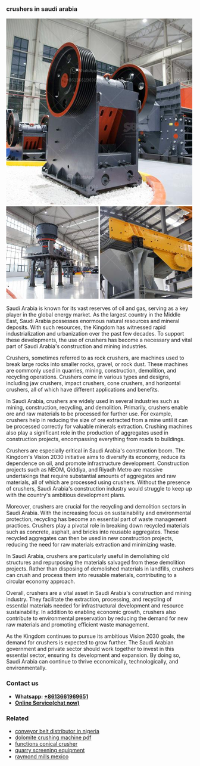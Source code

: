 <h3>crushers in saudi arabia</h3><img src='1704791487.jpg' alt=''><p>Saudi Arabia is known for its vast reserves of oil and gas, serving as a key player in the global energy market. As the largest country in the Middle East, Saudi Arabia possesses enormous natural resources and mineral deposits. With such resources, the Kingdom has witnessed rapid industrialization and urbanization over the past few decades. To support these developments, the use of crushers has become a necessary and vital part of Saudi Arabia's construction and mining industries.</p><p>Crushers, sometimes referred to as rock crushers, are machines used to break large rocks into smaller rocks, gravel, or rock dust. These machines are commonly used in quarries, mining, construction, demolition, and recycling operations. Crushers come in various types and designs, including jaw crushers, impact crushers, cone crushers, and horizontal crushers, all of which have different applications and benefits.</p><p>In Saudi Arabia, crushers are widely used in several industries such as mining, construction, recycling, and demolition. Primarily, crushers enable ore and raw materials to be processed for further use. For example, crushers help in reducing the size of ore extracted from a mine until it can be processed correctly for valuable minerals extraction. Crushing machines also play a significant role in the production of aggregates used in construction projects, encompassing everything from roads to buildings.</p><p>Crushers are especially critical in Saudi Arabia's construction boom. The Kingdom's Vision 2030 initiative aims to diversify its economy, reduce its dependence on oil, and promote infrastructure development. Construction projects such as NEOM, Qiddiya, and Riyadh Metro are massive undertakings that require substantial amounts of aggregates and raw materials, all of which are processed using crushers. Without the presence of crushers, Saudi Arabia's construction industry would struggle to keep up with the country's ambitious development plans.</p><p>Moreover, crushers are crucial for the recycling and demolition sectors in Saudi Arabia. With the increasing focus on sustainability and environmental protection, recycling has become an essential part of waste management practices. Crushers play a pivotal role in breaking down recycled materials such as concrete, asphalt, and bricks into reusable aggregates. These recycled aggregates can then be used in new construction projects, reducing the need for raw materials extraction and minimizing waste.</p><p>In Saudi Arabia, crushers are particularly useful in demolishing old structures and repurposing the materials salvaged from these demolition projects. Rather than disposing of demolished materials in landfills, crushers can crush and process them into reusable materials, contributing to a circular economy approach.</p><p>Overall, crushers are a vital asset in Saudi Arabia's construction and mining industry. They facilitate the extraction, processing, and recycling of essential materials needed for infrastructural development and resource sustainability. In addition to enabling economic growth, crushers also contribute to environmental preservation by reducing the demand for new raw materials and promoting efficient waste management.</p><p>As the Kingdom continues to pursue its ambitious Vision 2030 goals, the demand for crushers is expected to grow further. The Saudi Arabian government and private sector should work together to invest in this essential sector, ensuring its development and expansion. By doing so, Saudi Arabia can continue to thrive economically, technologically, and environmentally.</p><h3>Contact us</h3><ul><li><strong>Whatsapp:&nbsp;<a href="https://wa.me/8613661969651">+8613661969651</a></strong></li><li><a href="https://swt.shibang-china.com/?git&amp;zhl&amp;crushers in saudi arabia"><strong>Online Service(chat now)</strong></a></li></ul><h3>Related</h3><ul><li><a href='conveyor belt distributor in nigeria.md'>conveyor belt distributor in nigeria</a></li><li><a href='dolomite crushing machine pdf.md'>dolomite crushing machine pdf</a></li><li><a href='functions conical crusher.md'>functions conical crusher</a></li><li><a href='quarry screening equipment.md'>quarry screening equipment</a></li><li><a href='raymond mills mexico.md'>raymond mills mexico</a></li></ul>